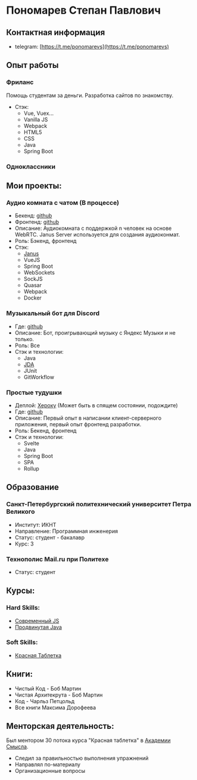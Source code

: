 # Пономарев Степан Павлович
## Контактная информация
 - telegram: [https://t.me/ponomarevs](https://t.me/ponomarevs)
    
## Опыт работы
### Фриланс
Помощь студентам за деньги.
Разработка сайтов по знакомству.
  - Стэк: 
    - Vue, Vuex...
    - Vanilla JS
    - Webpack
    - HTML5
    - CSS
    - Java
    - Spring Boot

### Одноклассники
    
## Мои проекты:
### Аудио комната с чатом (В процессе)
  - Бекенд: [github](https://github.com/step-ponomarev/audio-chat-backend)
  - Фронтенд: [github](https://github.com/step-ponomarev/-audio-chat-frontend)
  - Описание: Аудиокомната с поддержкой n человек на основе WebRTC. Janus Server используется для создания аудиоконмат.
  - Роль: Бэкенд, фронтенд
  - Стэк:
    - [Janus](https://janus.conf.meetecho.com/)
    - VueJS
    - Spring Boot
    - WebSockets
    - SockJS
    - Quasar
    - Webpack
    - Docker   
 
### Музыкальный бот для Discord
  - Где: [github](https://github.com/step-ponomarev/yaBot)
  - Описание: Бот, проигрывающий музыку с Яндекс Музыки и не только.  
  - Роль: Все
  - Стэк и технологии:
    - Java
    - [JDA](https://github.com/DV8FromTheWorld/JDA)
    - JUnit
    - GitWorkflow

### Простые тудушки
  - Деплой: [Хероку](https://stepan-todo.herokuapp.com/) (Может быть в спящем состоянии, подождите)
  - Где: [github](https://github.com/step-ponomarev/yodaweb)
  - Описание: Первый опыт в написании клиент-серверного приложения, первый опыт фронтенд разработки.
  - Роль: Бекенд, фронтенд  
  - Стэк и технологии:
    - Svelte
    - Java
    - Spring Boot
    - SPA
    - Rollup
  
## Образование
### Санкт-Петербургский политехнический университет Петра Великого
  - Институт: ИКНТ
  - Направление: Программная инженерия
  - Статус: студент - бакалавр
  - Курс: 3
  
### Технополис Mail.ru при Политехе
  - Статус: студент

## Курсы:
### Hard Skills:
  - [Современный JS](https://www.udemy.com/course/modern-javascript-from-beginning/)
  - [Продвинутая Java](https://www.udemy.com/course/javarussia/)
  
### Soft Skills:
  - [Красная Таблетка](https://intellect.academy//upload/Krasnaya_Tabletka.pdf)
  
## Книги:
  - Чистый Код - Боб Мартин
  - Чистая Архитекрута - Боб Мартин
  - Код - Чарльз Петцольд
  - Все книги Максима Дорофеева
  
## Менторская деятельность:
  Был ментором 30 потока курса "Красная таблетка" в [Академии Смысла](https://intellect.academy/).
  - Следил за правильностью выполнения упражнений
  - Направлял по-материалу
  - Организационные вопросы
